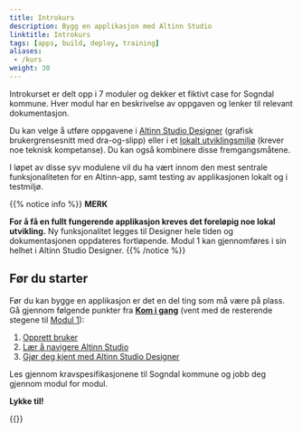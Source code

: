 ```yaml
---
title: Introkurs
description: Bygg en applikasjon med Altinn Studio
linktitle: Introkurs
tags: [apps, build, deploy, training]
aliases:
 - /kurs
weight: 30
---
```


Introkurset er delt opp i 7 moduler og dekker et fiktivt case for Sogndal kommune.
 Hver modul har en beskrivelse av oppgaven og lenker til relevant dokumentasjon.

Du kan velge å utføre oppgavene i [Altinn Studio Designer](/nb/altinn-studio/getting-started) (grafisk brukergrensesnitt med dra-og-slipp) eller i et [lokalt utviklingsmiljø](/nb/altinn-studio/guides/local-dev) (krever noe teknisk kompetanse).
 Du kan også kombinere disse fremgangsmåtene.

I løpet av disse syv modulene vil du ha vært innom den mest sentrale funksjonaliteten for en Altinn-app,
samt testing av applikasjonen lokalt og i testmiljø.

{{% notice info %}}
**MERK**

**For å få en fullt fungerende applikasjon kreves det foreløpig noe lokal utvikling.**
Ny funksjonalitet legges til Designer hele tiden og dokumentasjonen oppdateres fortløpende.
 Modul 1 kan gjennomføres i sin helhet i Altinn Studio Designer.
{{% /notice %}}

## Før du starter

Før du kan bygge en applikasjon er det en del ting som må være på plass. Gå gjennom følgende punkter fra
**[Kom i gang](/nb/altinn-studio/getting-started)** (vent med de resterende stegene til [Modul 1](/nb/altinn-studio/getting-started/app-dev-course/modul1)):

1. [Opprett bruker](/nb/altinn-studio/getting-started/create-user)
2. [Lær å navigere Altinn Studio](/nb/altinn-studio/getting-started/navigation)
3. [Gjør deg kjent med Altinn Studio Designer](/nb/altinn-studio/getting-started)

Les gjennom kravspesifikasjonene til Sogndal kommune og jobb deg gjennom modul for modul.

**Lykke til!**

{{<children />}}
